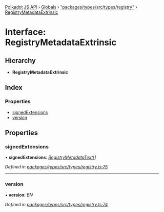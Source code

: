 [Polkadot JS API](../README.md) › [Globals](../globals.md) › ["packages/types/src/types/registry"](../modules/_packages_types_src_types_registry_.md) › [RegistryMetadataExtrinsic](_packages_types_src_types_registry_.registrymetadataextrinsic.md)

# Interface: RegistryMetadataExtrinsic

## Hierarchy

* **RegistryMetadataExtrinsic**

## Index

### Properties

* [signedExtensions](_packages_types_src_types_registry_.registrymetadataextrinsic.md#signedextensions)
* [version](_packages_types_src_types_registry_.registrymetadataextrinsic.md#version)

## Properties

###  signedExtensions

• **signedExtensions**: *[RegistryMetadataText](_packages_types_src_types_registry_.registrymetadatatext.md)[]*

*Defined in [packages/types/src/types/registry.ts:75](https://github.com/polkadot-js/api/blob/467ccc5681/packages/types/src/types/registry.ts#L75)*

___

###  version

• **version**: *BN*

*Defined in [packages/types/src/types/registry.ts:74](https://github.com/polkadot-js/api/blob/467ccc5681/packages/types/src/types/registry.ts#L74)*

